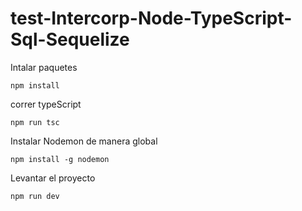 # test-Intercorp-Node-TypeScript-Sql-Sequelize

Intalar paquetes
```
npm install
```

correr typeScript
```
npm run tsc
```
Instalar Nodemon de manera global
```
npm install -g nodemon
```

Levantar el proyecto
```
npm run dev
```
